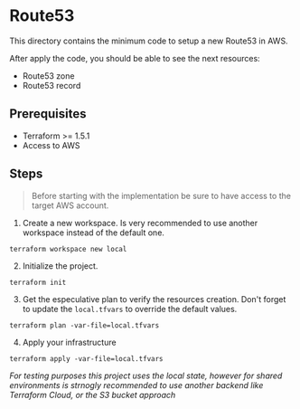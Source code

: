 # Route53

This directory contains the minimum code to setup a new Route53 in AWS.

After apply the code, you should be able to see the next resources:

* Route53 zone
* Route53 record

## Prerequisites

* Terraform >= 1.5.1
* Access to AWS

## Steps

> Before starting with the implementation be sure to have access to the target AWS account.


1. Create a new workspace. Is very recommended to use another workspace instead of the default one.

```
terraform workspace new local
```

2. Initialize the project.

```
terraform init
```

3. Get the especulative plan to verify the resources creation. Don't forget to update the `local.tfvars` to override the default values.

```
terraform plan -var-file=local.tfvars
```

4. Apply your infrastructure
```
terraform apply -var-file=local.tfvars
```

_For testing purposes this project uses the local state, however for shared environments is strnogly recommended to use another backend like Terraform Cloud, or the S3 bucket approach_